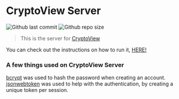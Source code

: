 # CryptoView Server

![Github last commit](https://img.shields.io/github/last-commit/wuzue/cryptoview-server)
![Github repo size](https://img.shields.io/github/repo-size/wuzue/cryptoview-server)

>This is the server for <a href='https://github.com/wuzue/cryptoview' rel='noreferrer' target='_blank'>CryptoView</a>

You can check out the instructions on how to run it, <a href='https://github.com/wuzue/cryptoview' rel='noreferrer' target='_blank'>HERE!</a>

### A few things used on CryptoView Server

<a href='https://www.npmjs.com/package/bcrypt' rel='noreferrer' target='_blank'>bcrypt</a> was used to hash the password when creating an account.<br>
<a href='https://www.npmjs.com/package/jsonwebtoken' rel='noreferrer' target='_blank'>jsonwebtoken</a> was used to help with the authentication, by creating a unique token per session.